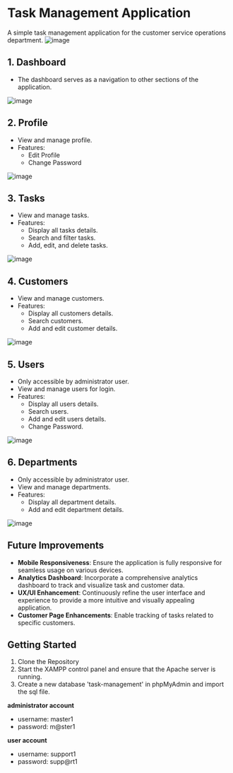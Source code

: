 # Task Management Application
A simple task management application for the customer service operations department. 
![image](https://github.com/lleejiawen/task-management-app/assets/51112259/3ce179ec-a70f-43ee-b6ba-cfd7c6f0abf7)
## 1. Dashboard

- The dashboard serves as a navigation to other sections of the application.

![image](https://github.com/lleejiawen/task-management-app/assets/51112259/d9c0339f-ff68-4940-aa64-6b17d7f009f2)

## 2. Profile

- View and manage profile.
- Features:
  - Edit Profile
  - Change Password

![image](https://github.com/lleejiawen/task-management-app/assets/51112259/52cc9143-6045-46a7-a0b2-e9b299ad82e9)

## 3. Tasks

- View and manage tasks.
- Features:
  - Display all tasks details.
  - Search and filter tasks.
  - Add, edit, and delete tasks.

![image](https://github.com/lleejiawen/task-management-app/assets/51112259/457d0f41-f855-43f9-97b5-932c4fa4520a)

## 4. Customers

- View and manage customers.
- Features:
  - Display all customers details.
  - Search customers.
  - Add and edit customer details.

 ![image](https://github.com/lleejiawen/task-management-app/assets/51112259/61cc1e5d-7da6-4cb3-9df6-5fdc8cf8e31a)

## 5. Users

- Only accessible by administrator user.
- View and manage users for login.
- Features:
  - Display all users details.
  - Search users.
  - Add and edit users details.
  - Change Password.

![image](https://github.com/lleejiawen/task-management-app/assets/51112259/c02e3f96-c746-4d28-bbba-7fc7e6cd9c1d)

## 6. Departments

- Only accessible by administrator user.
- View and manage departments.
- Features:
  - Display all department details.
  - Add and edit department details.

![image](https://github.com/lleejiawen/task-management-app/assets/51112259/bb203574-10df-4979-bf74-27f910b4a229)

## Future Improvements

- **Mobile Responsiveness**: Ensure the application is fully responsive for seamless usage on various devices.
- **Analytics Dashboard**: Incorporate a comprehensive analytics dashboard to track and visualize task and customer data.
- **UX/UI Enhancement**: Continuously refine the user interface and experience to provide a more intuitive and visually appealing application.
- **Customer Page Enhancements**: Enable tracking of tasks related to specific customers.
    
## Getting Started

1. Clone the Repository
2. Start the XAMPP control panel and ensure that the Apache server is running.
3. Create a new database 'task-management' in phpMyAdmin and import the sql file.

**administrator account**
- username: master1
- password: m@ster1

**user account**
- username: support1
- password: supp@rt1
